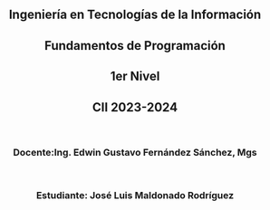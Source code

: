 <body>
    <br>
    <br>
    <center><img src="https://www.uea.edu.ec/web/v2/wp-content/uploads/2023/02/logo-300x100-color-azul-2-1.png" alt=""></center>
    <br>
    <center><h2>Ingeniería en Tecnologías de la Información</h2></center>
<center><h2>Fundamentos de Programación</h2></center>
<center><h2>1er Nivel</h2></</center>
<center><h2>CII 2023-2024</h2></center>
    <br>
<center><h3>Docente:Ing. Edwin Gustavo Fernández Sánchez, Mgs</h3></center>
    <br>
<center><h3>Estudiante: José Luis Maldonado Rodríguez </h3><center>
